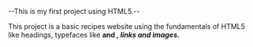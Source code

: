 --This is my first project using HTML5.--

This project is a basic recipes website using the fundamentals of HTML5 like headings, typefaces like <strong> and <em>, links and images.